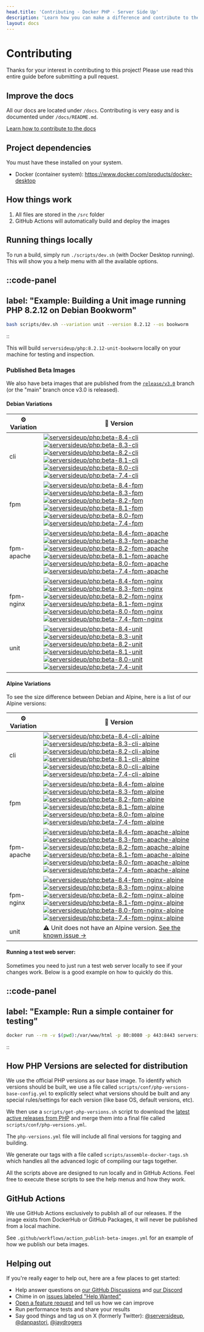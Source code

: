 ```yaml
---
head.title: 'Contributing - Docker PHP - Server Side Up'
description: 'Learn how you can make a difference and contribute to the Docker PHP project.'
layout: docs
---
```


# Contributing
Thanks for your interest in contributing to this project! Please use read this entire guide before submitting a pull request.

## Improve the docs
All our docs are located under `/docs`. Contributing is very easy and is documented under `/docs/README.md`.

[Learn how to contribute to the docs](https://github.com/serversideup/docker-php/tree/main/docs)

## Project dependencies
You must have these installed on your system.
* Docker (container system): https://www.docker.com/products/docker-desktop

## How things work
1. All files are stored in the `/src` folder
1. GitHub Actions will automatically build and deploy the images

## Running things locally
To run a build, simply run `./scripts/dev.sh` (with Docker Desktop running). This will show you a help menu with all the available options.

::code-panel
---
label: "Example: Building a Unit image running PHP 8.2.12 on Debian Bookworm"
---
```bash
bash scripts/dev.sh --variation unit --version 8.2.12 --os bookworm
```
::

This will build `serversideup/php:8.2.12-unit-bookworm` locally on your machine for testing and inspection.

### Published Beta Images
We also have beta images that are published from the [`release/v3.0`](https://github.com/serversideup/docker-php/tree/release/v3.0) branch (or the "main" branch once v3.0 is released).

#### Debian Variations
| ⚙️ Variation | 🚀 Version |
| ------------ | ---------- |
| cli          | <span class="not-prose mb-1 block">[![serversideup/php:beta-8.4-cli](https://img.shields.io/docker/image-size/serversideup/php/beta-8.4-cli?label=serversideup%2Fphp%3Abeta-8.4-cli)](https://hub.docker.com/r/serversideup/php/?name=beta-8.4-cli&page=1&ordering=-name)</span><span class="not-prose mb-1 block">[![serversideup/php:beta-8.3-cli](https://img.shields.io/docker/image-size/serversideup/php/beta-8.3-cli?label=serversideup%2Fphp%3Abeta-8.3-cli)](https://hub.docker.com/r/serversideup/php/?name=beta-8.3-cli&page=1&ordering=-name)</span><span class="not-prose mb-1 block">[![serversideup/php:beta-8.2-cli](https://img.shields.io/docker/image-size/serversideup/php/beta-8.2-cli?label=serversideup%2Fphp%3Abeta-8.2-cli)](https://hub.docker.com/r/serversideup/php/?name=beta-8.2-cli&page=1&ordering=-name)</span><span class="not-prose mb-1 block">[![serversideup/php:beta-8.1-cli](https://img.shields.io/docker/image-size/serversideup/php/beta-8.1-cli?label=serversideup%2Fphp%3Abeta-8.1-cli)](https://hub.docker.com/r/serversideup/php/?name=beta-8.1-cli&page=1&ordering=-name)</span><span class="not-prose mb-1 block">[![serversideup/php:beta-8.0-cli](https://img.shields.io/docker/image-size/serversideup/php/beta-8.0-cli?label=serversideup%2Fphp%3Abeta-8.0-cli)](https://hub.docker.com/r/serversideup/php/?name=beta-8.0-cli&page=1&ordering=-name)</span><span class="not-prose mb-1 block">[![serversideup/php:beta-7.4-cli](https://img.shields.io/docker/image-size/serversideup/php/beta-7.4-cli?label=serversideup%2Fphp%3Abeta-7.4-cli)](https://hub.docker.com/r/serversideup/php/?name=beta-7.4-cli&page=1&ordering=-name) |
| fpm          |  <span class="not-prose mb-1 block">[![serversideup/php:beta-8.4-fpm](https://img.shields.io/docker/image-size/serversideup/php/beta-8.4-fpm?label=serversideup%2Fphp%3Abeta-8.4-fpm)](https://hub.docker.com/r/serversideup/php/?name=beta-8.4-fpm&page=1&ordering=-name)</span><span class="not-prose mb-1 block">[![serversideup/php:beta-8.3-fpm](https://img.shields.io/docker/image-size/serversideup/php/beta-8.3-fpm?label=serversideup%2Fphp%3Abeta-8.3-fpm)](https://hub.docker.com/r/serversideup/php/?name=beta-8.3-fpm&page=1&ordering=-name)</span><span class="not-prose mb-1 block">[![serversideup/php:beta-8.2-fpm](https://img.shields.io/docker/image-size/serversideup/php/beta-8.2-fpm?label=serversideup%2Fphp%3Abeta-8.2-fpm)](https://hub.docker.com/r/serversideup/php/?name=beta-8.2-fpm&page=1&ordering=-name)</span><span class="not-prose mb-1 block">[![serversideup/php:beta-8.1-fpm](https://img.shields.io/docker/image-size/serversideup/php/beta-8.1-fpm?label=serversideup%2Fphp%3Abeta-8.1-fpm)](https://hub.docker.com/r/serversideup/php/?name=beta-8.1-fpm&page=1&ordering=-name)</span><span class="not-prose mb-1 block">[![serversideup/php:beta-8.0-fpm](https://img.shields.io/docker/image-size/serversideup/php/beta-8.0-fpm?label=serversideup%2Fphp%3Abeta-8.0-fpm)](https://hub.docker.com/r/serversideup/php/?name=beta-8.0-fpm&page=1&ordering=-name)</span><span class="not-prose mb-1 block">[![serversideup/php:beta-7.4-fpm](https://img.shields.io/docker/image-size/serversideup/php/beta-7.4-fpm?label=serversideup%2Fphp%3Abeta-7.4-fpm)](https://hub.docker.com/r/serversideup/php/?name=beta-7.4-fpm&page=1&ordering=-name) |
| fpm-apache   |  <span class="not-prose mb-1 block">[![serversideup/php:beta-8.4-fpm-apache](https://img.shields.io/docker/image-size/serversideup/php/beta-8.4-fpm-apache?label=serversideup%2Fphp%3Abeta-8.4-fpm-apache)](https://hub.docker.com/r/serversideup/php/?name=beta-8.4-fpm-apache&page=1&ordering=-name)</span><span class="not-prose mb-1 block">[![serversideup/php:beta-8.3-fpm-apache](https://img.shields.io/docker/image-size/serversideup/php/beta-8.3-fpm-apache?label=serversideup%2Fphp%3Abeta-8.3-fpm-apache)](https://hub.docker.com/r/serversideup/php/?name=beta-8.3-fpm-apache&page=1&ordering=-name)</span><span class="not-prose mb-1 block">[![serversideup/php:beta-8.2-fpm-apache](https://img.shields.io/docker/image-size/serversideup/php/beta-8.2-fpm-apache?label=serversideup%2Fphp%3Abeta-8.2-fpm-apache)](https://hub.docker.com/r/serversideup/php/?name=beta-8.2-fpm-apache&page=1&ordering=-name)</span><span class="not-prose mb-1 block">[![serversideup/php:beta-8.1-fpm-apache](https://img.shields.io/docker/image-size/serversideup/php/beta-8.1-fpm-apache?label=serversideup%2Fphp%3Abeta-8.1-fpm-apache)](https://hub.docker.com/r/serversideup/php/?name=beta-8.1-fpm-apache&page=1&ordering=-name)</span><span class="not-prose mb-1 block">[![serversideup/php:beta-8.0-fpm-apache](https://img.shields.io/docker/image-size/serversideup/php/beta-8.0-fpm-apache?label=serversideup%2Fphp%3Abeta-8.0-fpm-apache)](https://hub.docker.com/r/serversideup/php/?name=beta-8.0-fpm-apache&page=1&ordering=-name)</span><span class="not-prose mb-1 block">[![serversideup/php:beta-7.4-fpm-apache](https://img.shields.io/docker/image-size/serversideup/php/beta-7.4-fpm-apache?label=serversideup%2Fphp%3Abeta-7.4-fpm-apache)](https://hub.docker.com/r/serversideup/php/?name=beta-7.4-fpm-apache&page=1&ordering=-name) |
| fpm-nginx    |  <span class="not-prose mb-1 block">[![serversideup/php:beta-8.4-fpm-nginx](https://img.shields.io/docker/image-size/serversideup/php/beta-8.4-fpm-nginx?label=serversideup%2Fphp%3Abeta-8.4-fpm-nginx)](https://hub.docker.com/r/serversideup/php/?name=beta-8.4-fpm-nginx&page=1&ordering=-name)</span><span class="not-prose mb-1 block">[![serversideup/php:beta-8.3-fpm-nginx](https://img.shields.io/docker/image-size/serversideup/php/beta-8.3-fpm-nginx?label=serversideup%2Fphp%3Abeta-8.3-fpm-nginx)](https://hub.docker.com/r/serversideup/php/?name=beta-8.3-fpm-nginx&page=1&ordering=-name)</span><span class="not-prose mb-1 block">[![serversideup/php:beta-8.2-fpm-nginx](https://img.shields.io/docker/image-size/serversideup/php/beta-8.2-fpm-nginx?label=serversideup%2Fphp%3Abeta-8.2-fpm-nginx)](https://hub.docker.com/r/serversideup/php/?name=beta-8.2-fpm-nginx&page=1&ordering=-name)</span><span class="not-prose mb-1 block">[![serversideup/php:beta-8.1-fpm-nginx](https://img.shields.io/docker/image-size/serversideup/php/beta-8.1-fpm-nginx?label=serversideup%2Fphp%3Abeta-8.1-fpm-nginx)](https://hub.docker.com/r/serversideup/php/?name=beta-8.1-fpm-nginx&page=1&ordering=-name)</span><span class="not-prose mb-1 block">[![serversideup/php:beta-8.0-fpm-nginx](https://img.shields.io/docker/image-size/serversideup/php/beta-8.0-fpm-nginx?label=serversideup%2Fphp%3Abeta-8.0-fpm-nginx)](https://hub.docker.com/r/serversideup/php/?name=beta-8.0-fpm-nginx&page=1&ordering=-name)</span><span class="not-prose mb-1 block">[![serversideup/php:beta-7.4-fpm-nginx](https://img.shields.io/docker/image-size/serversideup/php/beta-7.4-fpm-nginx?label=serversideup%2Fphp%3Abeta-7.4-fpm-nginx)](https://hub.docker.com/r/serversideup/php/?name=beta-7.4-fpm-nginx&page=1&ordering=-name) |
| unit    |  <span class="not-prose mb-1 block">[![serversideup/php:beta-8.4-unit](https://img.shields.io/docker/image-size/serversideup/php/beta-8.4-unit?label=serversideup%2Fphp%3Abeta-8.4-unit)](https://hub.docker.com/r/serversideup/php/?name=beta-8.4-unit&page=1&ordering=-name)</span><span class="not-prose mb-1 block">[![serversideup/php:beta-8.3-unit](https://img.shields.io/docker/image-size/serversideup/php/beta-8.3-unit?label=serversideup%2Fphp%3Abeta-8.3-unit)](https://hub.docker.com/r/serversideup/php/?name=beta-8.3-unit&page=1&ordering=-name)</span><span class="not-prose mb-1 block">[![serversideup/php:beta-8.2-unit](https://img.shields.io/docker/image-size/serversideup/php/beta-8.2-unit?label=serversideup%2Fphp%3Abeta-8.2-unit)](https://hub.docker.com/r/serversideup/php/?name=beta-8.2-unit&page=1&ordering=-name)</span><span class="not-prose mb-1 block">[![serversideup/php:beta-8.1-unit](https://img.shields.io/docker/image-size/serversideup/php/beta-8.1-unit?label=serversideup%2Fphp%3Abeta-8.1-unit)](https://hub.docker.com/r/serversideup/php/?name=beta-8.1-unit&page=1&ordering=-name)</span><span class="not-prose mb-1 block">[![serversideup/php:beta-8.0-unit](https://img.shields.io/docker/image-size/serversideup/php/beta-8.0-unit?label=serversideup%2Fphp%3Abeta-8.0-unit)](https://hub.docker.com/r/serversideup/php/?name=beta-8.0-unit&page=1&ordering=-name)</span><span class="not-prose mb-1 block">[![serversideup/php:beta-7.4-unit](https://img.shields.io/docker/image-size/serversideup/php/beta-7.4-unit?label=serversideup%2Fphp%3Abeta-7.4-unit)](https://hub.docker.com/r/serversideup/php/?name=beta-7.4-unit&page=1&ordering=-name) |

#### Alpine Variations
To see the size difference between Debian and Alpine, here is a list of our Alpine versions:

| ⚙️ Variation | 🚀 Version |
| ------------ | ---------- |
| cli          | <span class="not-prose mb-1 block">[![serversideup/php:beta-8.4-cli-alpine](https://img.shields.io/docker/image-size/serversideup/php/beta-8.4-cli-alpine?label=serversideup%2Fphp%3Abeta-8.4-cli-alpine)](https://hub.docker.com/r/serversideup/php/?name=beta-8.4-cli-alpine&page=1&ordering=-name)</span><span class="not-prose mb-1 block">[![serversideup/php:beta-8.3-cli-alpine](https://img.shields.io/docker/image-size/serversideup/php/beta-8.3-cli-alpine?label=serversideup%2Fphp%3Abeta-8.3-cli-alpine)](https://hub.docker.com/r/serversideup/php/?name=beta-8.3-cli-alpine&page=1&ordering=-name)</span><span class="not-prose mb-1 block">[![serversideup/php:beta-8.2-cli-alpine](https://img.shields.io/docker/image-size/serversideup/php/beta-8.2-cli-alpine?label=serversideup%2Fphp%3Abeta-8.2-cli-alpine)](https://hub.docker.com/r/serversideup/php/?name=beta-8.2-cli-alpine&page=1&ordering=-name)</span><span class="not-prose mb-1 block">[![serversideup/php:beta-8.1-cli-alpine](https://img.shields.io/docker/image-size/serversideup/php/beta-8.1-cli-alpine?label=serversideup%2Fphp%3Abeta-8.1-cli-alpine)](https://hub.docker.com/r/serversideup/php/?name=beta-8.1-cli-alpine&page=1&ordering=-name)</span><span class="not-prose mb-1 block">[![serversideup/php:beta-8.0-cli-alpine](https://img.shields.io/docker/image-size/serversideup/php/beta-8.0-cli-alpine?label=serversideup%2Fphp%3Abeta-8.0-cli-alpine)](https://hub.docker.com/r/serversideup/php/?name=beta-8.0-cli-alpine&page=1&ordering=-name)</span><span class="not-prose mb-1 block">[![serversideup/php:beta-7.4-cli-alpine](https://img.shields.io/docker/image-size/serversideup/php/beta-7.4-cli-alpine?label=serversideup%2Fphp%3Abeta-7.4-cli-alpine)](https://hub.docker.com/r/serversideup/php/?name=beta-7.4-cli-alpine&page=1&ordering=-name) |
| fpm          |  <span class="not-prose mb-1 block">[![serversideup/php:beta-8.4-fpm-alpine](https://img.shields.io/docker/image-size/serversideup/php/beta-8.4-fpm-alpine?label=serversideup%2Fphp%3Abeta-8.4-fpm-alpine)](https://hub.docker.com/r/serversideup/php/?name=beta-8.4-fpm-alpine&page=1&ordering=-name)</span><span class="not-prose mb-1 block">[![serversideup/php:beta-8.3-fpm-alpine](https://img.shields.io/docker/image-size/serversideup/php/beta-8.3-fpm-alpine?label=serversideup%2Fphp%3Abeta-8.3-fpm-alpine)](https://hub.docker.com/r/serversideup/php/?name=beta-8.3-fpm-alpine&page=1&ordering=-name)</span><span class="not-prose mb-1 block">[![serversideup/php:beta-8.2-fpm-alpine](https://img.shields.io/docker/image-size/serversideup/php/beta-8.2-fpm-alpine?label=serversideup%2Fphp%3Abeta-8.2-fpm-alpine)](https://hub.docker.com/r/serversideup/php/?name=beta-8.2-fpm-alpine&page=1&ordering=-name)</span><span class="not-prose mb-1 block">[![serversideup/php:beta-8.1-fpm-alpine](https://img.shields.io/docker/image-size/serversideup/php/beta-8.1-fpm-alpine?label=serversideup%2Fphp%3Abeta-8.1-fpm-alpine)](https://hub.docker.com/r/serversideup/php/?name=beta-8.1-fpm-alpine&page=1&ordering=-name)</span><span class="not-prose mb-1 block">[![serversideup/php:beta-8.0-fpm-alpine](https://img.shields.io/docker/image-size/serversideup/php/beta-8.0-fpm-alpine?label=serversideup%2Fphp%3Abeta-8.0-fpm-alpine)](https://hub.docker.com/r/serversideup/php/?name=beta-8.0-fpm-alpine&page=1&ordering=-name)</span><span class="not-prose mb-1 block">[![serversideup/php:beta-7.4-fpm-alpine](https://img.shields.io/docker/image-size/serversideup/php/beta-7.4-fpm-alpine?label=serversideup%2Fphp%3Abeta-7.4-fpm-alpine)](https://hub.docker.com/r/serversideup/php/?name=beta-7.4-fpm-alpine&page=1&ordering=-name) |
| fpm-apache   |  <span class="not-prose mb-1 block">[![serversideup/php:beta-8.4-fpm-apache-alpine](https://img.shields.io/docker/image-size/serversideup/php/beta-8.4-fpm-apache-alpine?label=serversideup%2Fphp%3Abeta-8.4-fpm-apache-alpine)](https://hub.docker.com/r/serversideup/php/?name=beta-8.4-fpm-apache-alpine&page=1&ordering=-name)</span><span class="not-prose mb-1 block">[![serversideup/php:beta-8.3-fpm-apache-alpine](https://img.shields.io/docker/image-size/serversideup/php/beta-8.3-fpm-apache-alpine?label=serversideup%2Fphp%3Abeta-8.3-fpm-apache-alpine)](https://hub.docker.com/r/serversideup/php/?name=beta-8.3-fpm-apache-alpine&page=1&ordering=-name)</span><span class="not-prose mb-1 block">[![serversideup/php:beta-8.2-fpm-apache-alpine](https://img.shields.io/docker/image-size/serversideup/php/beta-8.2-fpm-apache-alpine?label=serversideup%2Fphp%3Abeta-8.2-fpm-apache-alpine)](https://hub.docker.com/r/serversideup/php/?name=beta-8.2-fpm-apache-alpine&page=1&ordering=-name)</span><span class="not-prose mb-1 block">[![serversideup/php:beta-8.1-fpm-apache-alpine](https://img.shields.io/docker/image-size/serversideup/php/beta-8.1-fpm-apache-alpine?label=serversideup%2Fphp%3Abeta-8.1-fpm-apache-alpine)](https://hub.docker.com/r/serversideup/php/?name=beta-8.1-fpm-apache-alpine&page=1&ordering=-name)</span><span class="not-prose mb-1 block">[![serversideup/php:beta-8.0-fpm-apache-alpine](https://img.shields.io/docker/image-size/serversideup/php/beta-8.0-fpm-apache-alpine?label=serversideup%2Fphp%3Abeta-8.0-fpm-apache-alpine)](https://hub.docker.com/r/serversideup/php/?name=beta-8.0-fpm-apache-alpine&page=1&ordering=-name)</span><span class="not-prose mb-1 block">[![serversideup/php:beta-7.4-fpm-apache-alpine](https://img.shields.io/docker/image-size/serversideup/php/beta-7.4-fpm-apache-alpine?label=serversideup%2Fphp%3Abeta-7.4-fpm-apache-alpine)](https://hub.docker.com/r/serversideup/php/?name=beta-7.4-fpm-apache-alpine&page=1&ordering=-name) |
| fpm-nginx    |  <span class="not-prose mb-1 block">[![serversideup/php:beta-8.4-fpm-nginx-alpine](https://img.shields.io/docker/image-size/serversideup/php/beta-8.4-fpm-nginx-alpine?label=serversideup%2Fphp%3Abeta-8.4-fpm-nginx-alpine)](https://hub.docker.com/r/serversideup/php/?name=beta-8.4-fpm-nginx-alpine&page=1&ordering=-name)</span><span class="not-prose mb-1 block">[![serversideup/php:beta-8.3-fpm-nginx-alpine](https://img.shields.io/docker/image-size/serversideup/php/beta-8.3-fpm-nginx-alpine?label=serversideup%2Fphp%3Abeta-8.3-fpm-nginx-alpine)](https://hub.docker.com/r/serversideup/php/?name=beta-8.3-fpm-nginx-alpine&page=1&ordering=-name)</span><span class="not-prose mb-1 block">[![serversideup/php:beta-8.2-fpm-nginx-alpine](https://img.shields.io/docker/image-size/serversideup/php/beta-8.2-fpm-nginx-alpine?label=serversideup%2Fphp%3Abeta-8.2-fpm-nginx-alpine)](https://hub.docker.com/r/serversideup/php/?name=beta-8.2-fpm-nginx-alpine&page=1&ordering=-name)</span><span class="not-prose mb-1 block">[![serversideup/php:beta-8.1-fpm-nginx-alpine](https://img.shields.io/docker/image-size/serversideup/php/beta-8.1-fpm-nginx-alpine?label=serversideup%2Fphp%3Abeta-8.1-fpm-nginx-alpine)](https://hub.docker.com/r/serversideup/php/?name=beta-8.1-fpm-nginx-alpine&page=1&ordering=-name)</span><span class="not-prose mb-1 block">[![serversideup/php:beta-8.0-fpm-nginx-alpine](https://img.shields.io/docker/image-size/serversideup/php/beta-8.0-fpm-nginx-alpine?label=serversideup%2Fphp%3Abeta-8.0-fpm-nginx-alpine)](https://hub.docker.com/r/serversideup/php/?name=beta-8.0-fpm-nginx-alpine&page=1&ordering=-name)</span><span class="not-prose mb-1 block">[![serversideup/php:beta-7.4-fpm-nginx-alpine](https://img.shields.io/docker/image-size/serversideup/php/beta-7.4-fpm-nginx-alpine?label=serversideup%2Fphp%3Abeta-7.4-fpm-nginx-alpine)](https://hub.docker.com/r/serversideup/php/?name=beta-7.4-fpm-nginx-alpine&page=1&ordering=-name) |
| unit    |  ⚠️ Unit does not have an Alpine version. [See the known issue →](https://github.com/serversideup/docker-php/issues/233) |

#### Running a test web server:
Sometimes you need to just run a test web server locally to see if your changes work. Below is a good example on how to quickly do this.

::code-panel
---
label: "Example: Run a simple container for testing"
---
```bash
docker run --rm -v $(pwd):/var/www/html -p 80:8080 -p 443:8443 serversideup/php:8.4-fpm-nginx
```
::

## How PHP Versions are selected for distribution
We use the official PHP versions as our base image. To identify which versions should be built, we use a file called `scripts/conf/php-versions-base-config.yml` to explicitly select what versions should be built and any special rules/settings for each version (like base OS, default versions, etc).

We then use a `scripts/get-php-versions.sh` script to download the [latest active releases from PHP](https://www.php.net/releases/active.php) and merge them into a final file called `scripts/conf/php-versions.yml`.

The `php-versions.yml` file will include all final versions for tagging and building.

We generate our tags with a file called `scripts/assemble-docker-tags.sh` which handles all the advanced logic of compiling our tags together.

All the scripts above are designed to run locally and in GitHub Actions. Feel free to execute these scripts to see the help menus and how they work.

## GitHub Actions
We use GitHub Actions exclusively to publish all of our releases. If the image exists from DockerHub or GitHub Packages, it will never be published from a local machine.

See `.github/workflows/action_publish-beta-images.yml` for an example of how we publish our beta images.

## Helping out
If you're really eager to help out, here are a few places to get started:
- Help answer questions on [our GitHub Discussions](https://github.com/serversideup/docker-php/discussions) and [our Discord](https://serversideup.net/discord)
- Chime in on [issues labeled "Help Wanted"](https://github.com/serversideup/docker-php/issues?q=is%3Aissue+is%3Aopen+label%3A%22%F0%9F%99%8F+Help+Wanted%22)
- [Open a feature request](https://github.com/serversideup/docker-php/discussions/66) and tell us how we can improve
- Run performance tests and share your results
- Say good things and tag us on X (formerly Twitter): [@serversideup](https://x.com/serversideup), [@danpastori](https://x.com/danpastori), [@jaydrogers](https://x.com/jaydrogers)
